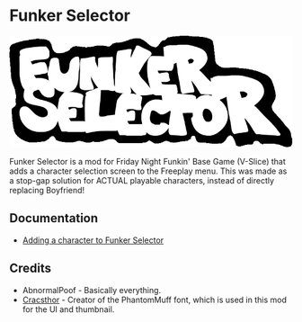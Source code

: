 # Funker Selector

![The logo for the mod.](./images/funker%20selector%20logo%20ANIMATED.gif)

Funker Selector is a mod for Friday Night Funkin' Base Game (V-Slice) that adds a character selection screen to the Freeplay menu. This was made as a stop-gap solution for ACTUAL playable characters, instead of directly replacing Boyfriend!

## Documentation
- [Adding a character to Funker Selector](./docs/Adding%20a%20Character.md)

## Credits
- AbnormalPoof - Basically everything.
- [Cracsthor](https://gamebanana.com/members/1844732) - Creator of the PhantomMuff font, which is used in this mod for the UI and thumbnail.
